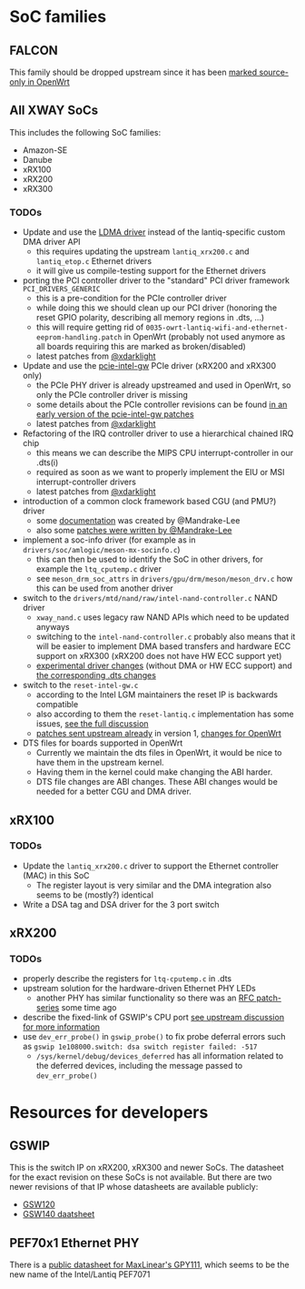 # SoC families

## FALCON

This family should be dropped upstream since it has been [marked source-only in OpenWrt](https://git.openwrt.org/?p=openwrt/openwrt.git;a=commitdiff;h=c65faa62be94f3c693af0bca621d199e74b8dd1c)

## All XWAY SoCs

This includes the following SoC families:
* Amazon-SE
* Danube
* xRX100
* xRX200
* xRX300

### TODOs

* Update and use the [LDMA driver](https://github.com/torvalds/linux/tree/v5.12-rc7/drivers/dma/lgm) instead of the lantiq-specific custom DMA driver API
  * this requires updating the upstream `lantiq_xrx200.c` and `lantiq_etop.c` Ethernet drivers
  * it will give us compile-testing support for the Ethernet drivers
* porting the PCI controller driver to the "standard" PCI driver framework `PCI_DRIVERS_GENERIC`
  * this is a pre-condition for the PCIe controller driver
  * while doing this we should clean up our PCI driver (honoring the reset GPIO polarity, describing all memory regions in .dts, ...)
  * this will require getting rid of `0035-owrt-lantiq-wifi-and-ethernet-eeprom-handling.patch` in OpenWrt (probably not used anymore as all boards requiring this are marked as broken/disabled)
  * latest patches from [@xdarklight](https://github.com/xdarklight/linux/tree/lantiq-pcie-20210109)
* Update and use the [pcie-intel-gw](https://github.com/torvalds/linux/blob/v5.12-rc7/drivers/pci/controller/dwc/pcie-intel-gw.c) PCIe driver (xRX200 and xRX300 only)
  * the PCIe PHY driver is already upstreamed and used in OpenWrt, so only the PCIe controller driver is missing
  * some details about the PCIe controller revisions can be found [in an early version of the pcie-intel-gw patches](https://lkml.org/lkml/2019/8/25/296)
  * latest patches from [@xdarklight](https://github.com/xdarklight/linux/tree/lantiq-pcie-20210109)
* Refactoring of the IRQ controller driver to use a hierarchical chained IRQ chip
  * this means we can describe the MIPS CPU interrupt-controller in our .dts(i)
  * required as soon as we want to properly implement the EIU or MSI interrupt-controller drivers
  * latest patches from [@xdarklight](https://github.com/xdarklight/linux/tree/lantiq-pcie-20210109)
* introduction of a common clock framework based CGU (and PMU?) driver
  * some [documentation](https://github.com/Mandrake-Lee/Lantiq_XWAY_CGU) was created by @Mandrake-Lee
  * also some [patches were written by @Mandrake-Lee](https://github.com/Mandrake-Lee/openwrt/commit/9a79bc33df053e82b0eb4aed41191b251a83fbaa)
* implement a soc-info driver (for example as in `drivers/soc/amlogic/meson-mx-socinfo.c`)
  * this can then be used to identify the SoC in other drivers, for example the `ltq_cputemp.c` driver
  * see `meson_drm_soc_attrs` in `drivers/gpu/drm/meson/meson_drv.c` how this can be used from another driver
* switch to the `drivers/mtd/nand/raw/intel-nand-controller.c` NAND driver
  * `xway_nand.c` uses legacy raw NAND APIs which need to be updated anyways
  * switching to the `intel-nand-controller.c` probably also means that it will be easier to implement DMA based transfers and hardware ECC support on xRX300 (xRX200 does not have HW ECC support yet)
  * [experimental driver changes](https://github.com/xdarklight/linux/tree/intel-nand-controller-next-20220628) (without DMA or HW ECC support) and [the corresponding .dts changes](https://github.com/xdarklight/openwrt/commit/bb13a8a8a141cc2f3880b91920c11b0e3c0ad740)
* switch to the `reset-intel-gw.c`
  * according to the Intel LGM maintainers the reset IP is backwards compatible
  * also according to them the `reset-lantiq.c` implementation has some issues, [see the full discussion](https://lkml.org/lkml/2019/8/23/18)
  * [patches sent upstream already](https://patchwork.kernel.org/project/linux-phy/list/?series=654598) in version 1, [changes for OpenWrt](https://github.com/xdarklight/openwrt/commit/361e089814d4d3f8c7c4592886d06d6a99c7a003)
* DTS files for boards supported in OpenWrt
  * Currently we maintain the dts files in OpenWrt, it would be nice to have them in the upstream kernel.
  * Having them in the kernel could make changing the ABI harder.
  * DTS file changes are ABI changes. These ABI changes would be needed for a better CGU and DMA driver.

## xRX100

### TODOs

* Update the `lantiq_xrx200.c` driver to support the Ethernet controller (MAC) in this SoC
  * The register layout is very similar and the DMA integration also seems to be (mostly?) identical
* Write a DSA tag and DSA driver for the 3 port switch

## xRX200

### TODOs

* properly describe the registers for `ltq-cputemp.c` in .dts
* upstream solution for the hardware-driven Ethernet PHY LEDs
  * another PHY has similar functionality so there was an [RFC patch-series](https://www.spinics.net/lists/linux-leds/msg17241.html) some time ago
* describe the fixed-link of GSWIP's CPU port [see upstream discussion for more information](https://lore.kernel.org/netdev/20220724003039.462iuanyzcx7gsr4@bang-olufsen.dk/t/)
* use `dev_err_probe()` in `gswip_probe()` to fix probe deferral errors such as `gswip 1e108000.switch: dsa switch register failed: -517`
  * `/sys/kernel/debug/devices_deferred` has all information related to the deferred devices, including the message passed to `dev_err_probe()`

# Resources for developers

## GSWIP

This is the switch IP on xRX200, xRX300 and newer SoCs.
The datasheet for the exact revision on these SoCs is not available.
But there are two newer revisions of that IP whose datasheets are available publicly:
* [GSW120](https://www.maxlinear.com/document/index?id=23265&languageid=1033&type=Datasheet&partnumber=GSW120&filename=617931_GSW120_DS_Rev1.3.pdf&part=GSW120)
* [GSW140 daatsheet](https://www.maxlinear.com/document/index?id=23266&languageid=1033&type=Datasheet&partnumber=GSW140&filename=617930_GSW140_DS_Rev1.7.pdf&part=GSW140)

## PEF70x1 Ethernet PHY

There is a [public datasheet for MaxLinear's GPY111](https://www.maxlinear.com/document/index?id=23263&languageid=1033&type=Datasheet&partnumber=GPY111&filename=GPY111_PEF7071VV16_UM_HD_Rev1.4.pdf&part=GPY111), which seems to be the new name of the Intel/Lantiq PEF7071
